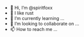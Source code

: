 - 👋 Hi, I’m @spiritfoxx
- 👀 I like rust
- 🌱 I’m currently learning ...
- 💞️ I’m looking to collaborate on ...
- 📫 How to reach me ...

<!---
spiritfoxx/spiritfoxx is a ✨ special ✨ repository because its `README.md` (this file) appears on your GitHub profile.
You can click the Preview link to take a look at your changes.
--->
